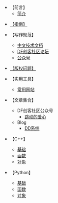 - 【前言】
    - [简介](zh-cn/README.md)
    
<!-- docs/_sidebar.md -->

* [【指南】](zh-cn/guide)
- 【写作规范】
    - [中文技术文档](zh-cn/写作规范/README)
    - [DF创客社区论坛](zh-cn/写作规范/DF创客社区论坛)
    - [公众号](zh-cn/写作规范/公众号)
- [【版权问题】](zh-cn/credit)
- 【实用工具】
    - [常用网站](zh-cn/实用工具/常用网站)
- 【文章集合】
    - DF创客社区公众号
        - [跳动的爱心](zh-cn/文章集合/DF创客社区公众号/aixin)
    - Blog
        - [DD系统](zh-cn/文章集合/Blog/dd)


- 【C++】
    - [基础](zh-cn/C++/base.md)
    - [函数](zh-cn/C++/func.md)
    - [对象](zh-cn/C++/object.md)

- 【Python】
    - [基础](zh-cn/Python/base.md)
    - [函数](zh-cn/Python/func.md)
    - [对象](zh-cn/Python/object.md)
